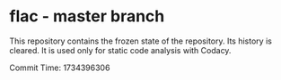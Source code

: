# flac - master branch

This repository contains the frozen state of the repository.
Its history is cleared. It is used only for static code
analysis with Codacy.

Commit Time: 1734396306